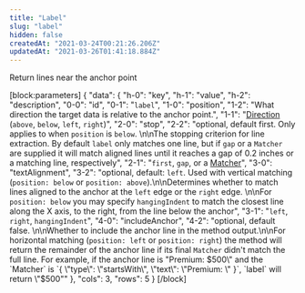 ```yaml
---
title: "Label"
slug: "label"
hidden: false
createdAt: "2021-03-24T00:21:26.206Z"
updatedAt: "2021-03-26T01:41:18.884Z"
---
```

Return lines near the anchor point

[block:parameters]
{
  "data": {
    "h-0": "key",
    "h-1": "value",
    "h-2": "description",
    "0-0": "id",
    "0-1": "`label`",
    "1-0": "position",
    "1-2": "What direction the target data is relative to the anchor point.",
    "1-1": "[Direction](ref:direction) (`above`, `below`, `left`, `right`)",
    "2-0": "stop",
    "2-2": "optional, default first. Only applies to when `position` is `below`. \n\nThe stopping criterion for line extraction. By default `label` only matches one line, but if `gap` or a `Matcher` are supplied it will match aligned lines until it reaches a gap of 0.2 inches or a matching line, respectively",
    "2-1": "`first`, `gap`, or a [Matcher](ref:matcher)",
    "3-0": "textAlignment",
    "3-2": "optional, default: `left`. Used with vertical matching (`position: below` or `position: above`).\n\nDetermines whether to match lines aligned to the anchor at the `left` edge or the `right` edge. \n\nFor `position: below` you may specify `hangingIndent` to match the closest line along the X axis, to the right, from the line below the anchor",
    "3-1": "`left`, `right`, `hangingIndent`",
    "4-0": "includeAnchor",
    "4-2": "optional, default false. \n\nWhether to include the anchor line in the method output.\n\nFor horizontal matching (`position: left` or `position: right`) the method will return the remainder of the anchor line if its final `Matcher` didn't match the full line. For example, if the anchor line is \"Premium: $500\" and the `Matcher` is `{ \"type\": \"startsWith\", \"text\": \"Premium: \" }`, `label` will return \"$500\""
  },
  "cols": 3,
  "rows": 5
}
[/block]